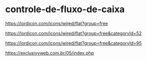 # controle-de-fluxo-de-caixa


https://lordicon.com/icons/wired/flat?group=free

https://lordicon.com/icons/wired/flat?group=free&categoryId=52

https://lordicon.com/icons/wired/flat?group=free&categoryId=95

https://exclusivyweb.com.br/05/index.php
